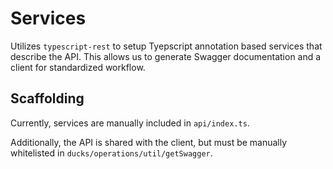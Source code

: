 # Services

Utilizes `typescript-rest` to setup Tyepscript annotation based services that 
describe the API. This allows us to generate Swagger documentation and a
client for standardized workflow.

## Scaffolding

Currently, services are manually included in `api/index.ts`.

Additionally, the API is shared with the client, but must be manually whitelisted
in `ducks/operations/util/getSwagger`.
